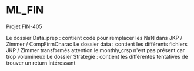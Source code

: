 # ML_FIN
Projet FIN-405

Le dossier Data_prep : contient  code pour remplacer les NaN dans JKP / Zimmer / CompFirmCharac 
Le dossier data : contient  les différents fichiers JKP / Zimmer transformés attention le monthly_crsp n'est pas présent car trop volumineux 
Le dossier Strategie : contient les différentes tentatives de trouver un return intéressant 
